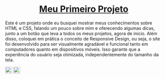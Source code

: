 <h1 align="center">
    <a href="https://www.exemplo.com" target="_blank">Meu Primeiro Projeto</a>
</h1>
<p>Este é um projeto onde eu busquei mostrar meus conhecimentos sobre HTML e CSS, falando um pouco sobre mim e oferecendo algumas dicas, junto a um botão que leva a todos os meus projetos, agora de início. Além disso, coloquei em prática o conceito de Responsive Design, ou seja, o site foi desenvolvido para ser visualmente agradável e funcional tanto em computadores quanto em dispositivos móveis. Isso garante que a experiência do usuário seja otimizada, independentemente do tamanho da tela.</p>

<img src="https://cdn.jsdelivr.net/gh/devicons/devicon/icons/html5/html5-original.svg" width="22px" height="22px"/> <img src="https://cdn.jsdelivr.net/gh/devicons/devicon/icons/css3/css3-original.svg" width="22px" height="22px"/>
